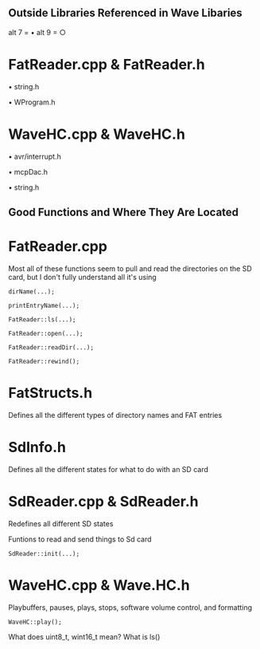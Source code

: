 Outside Libraries Referenced in Wave Libaries
---------------------------------------------

alt 7 = • alt 9 = ○

FatReader.cpp & FatReader.h
===========================

• string.h

• WProgram.h

WaveHC.cpp & WaveHC.h
=====================

• avr/interrupt.h

• mcpDac.h

• string.h

Good Functions and Where They Are Located
-----------------------------------------

FatReader.cpp
=============

Most all of these functions seem to pull and read the directories on the
SD card, but I don't fully understand all it's using

    dirName(...);

    printEntryName(...);    

    FatReader::ls(...);

    FatReader::open(...);

    FatReader::readDir(...);

    FatReader::rewind();

FatStructs.h
============

Defines all the different types of directory names and FAT entries

SdInfo.h
========

Defines all the different states for what to do with an SD card

SdReader.cpp & SdReader.h
=========================

Redefines all different SD states

Funtions to read and send things to Sd card

    SdReader::init(...);

WaveHC.cpp & Wave.HC.h
======================

Playbuffers, pauses, plays, stops, software volume control, and
formatting

    WaveHC::play();

What does uint8\_t, wint16\_t mean? What is ls()
